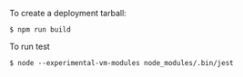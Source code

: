To create a deployment tarball: 

```
$ npm run build
```

To run test
```
$ node --experimental-vm-modules node_modules/.bin/jest
```